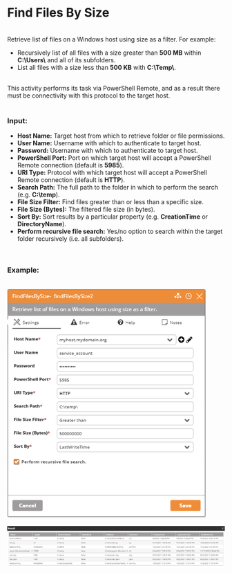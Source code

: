 <h1>Find Files By Size</h1>
<br>
Retrieve list of files on a Windows host using size as a filter.  For example:
<br>
<ul>
  <li>Recursively list of all files with a size greater than <b>500 MB</b> within <b>C:\Users\</b> and all of its subfolders.</li>
  <li>List all files with a size less than <b>500 KB</b> with <b>C:\Temp\</b>.</li>
</ul>
<br>
This activity performs its task via PowerShell Remote, and as a result there must be connectivity with this protocol to the target host.
<br><br>
<h3>Input:</h3>
<ul>
  <li><b>Host Name:</b> Target host from which to retrieve folder or file permissions.</li>
  <li><b>User Name:</b> Username with which to authenticate to target host.</li>
  <li><b>Password:</b> Username with which to authenticate to target host.</li>
  <li><b>PowerShell Port:</b> Port on which target host will accept a PowerShell Remote connection (default is <b>5985</b>).</li>
  <li><b>URI Type:</b> Protocol with which target host will accept a PowerShell Remote connection (default is <b>HTTP</b>).</li>
  <li><b>Search Path:</b> The full path to the folder in which to perform the search (e.g. <b>C:\temp</b>).</li>
  <li><b>File Size Filter:</b> Find files greater than or less than a specific size.</li>
  <li><b>File Size (Bytes):</b> The filtered file size (in bytes).</li>
  <li><b>Sort By:</b> Sort results by a particular property (e.g. <b>CreationTime</b> or <b>DirectoryName</b>).</li>
  <li><b>Perform recursive file search:</b> Yes/no option to search within the target folder recursively (i.e. all subfolders).</li>
</ul>
<br>
<h3>Example:</h3>
<br>
<img src="https://github.com/Ayehu/custom-activities/blob/master/File%20Management/Find%20Files%20By%20Size/screenshot_1.png?raw=true">
<br><br>
<img src="https://github.com/Ayehu/custom-activities/blob/master/File%20Management/Find%20Files%20By%20Size/screenshot_2.png?raw=true">
